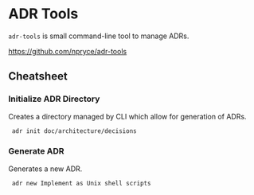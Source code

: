 # ADR Tools

`adr-tools` is small command-line tool to manage ADRs.

https://github.com/npryce/adr-tools

## Cheatsheet

### Initialize ADR Directory

Creates a directory managed by CLI which allow for generation of ADRs.

```bash
 adr init doc/architecture/decisions
```

### Generate ADR

Generates a new ADR.

```bash
 adr new Implement as Unix shell scripts
```